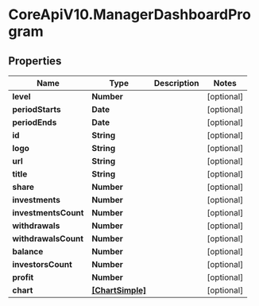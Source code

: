 # CoreApiV10.ManagerDashboardProgram

## Properties
Name | Type | Description | Notes
------------ | ------------- | ------------- | -------------
**level** | **Number** |  | [optional] 
**periodStarts** | **Date** |  | [optional] 
**periodEnds** | **Date** |  | [optional] 
**id** | **String** |  | [optional] 
**logo** | **String** |  | [optional] 
**url** | **String** |  | [optional] 
**title** | **String** |  | [optional] 
**share** | **Number** |  | [optional] 
**investments** | **Number** |  | [optional] 
**investmentsCount** | **Number** |  | [optional] 
**withdrawals** | **Number** |  | [optional] 
**withdrawalsCount** | **Number** |  | [optional] 
**balance** | **Number** |  | [optional] 
**investorsCount** | **Number** |  | [optional] 
**profit** | **Number** |  | [optional] 
**chart** | [**[ChartSimple]**](ChartSimple.md) |  | [optional] 


